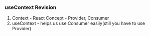 ### useContext Revision

1. Context - React Concept - Provider, Consumer
2. useContext - helps us use Consumer easily(still you have to use Provider)